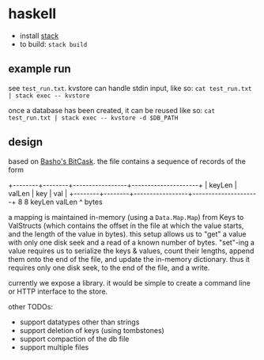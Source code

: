 # haskell

- install [stack](https://docs.haskellstack.org/en/stable/README/)
- to build: `stack build`

## example run

see `test_run.txt`. kvstore can handle stdin input, like so: `cat test_run.txt | stack exec -- kvstore`

once a database has been created, it can be reused like so:  `cat test_run.txt | stack exec -- kvstore -d $DB_PATH`

## design

based on [Basho's BitCask](http://basho.com/wp-content/uploads/2015/05/bitcask-intro.pdf). the file contains a sequence of records of the form

+--------+--------+-----------------+---------------------+
| keyLen | valLen | key             | val                 |
+--------+--------+-----------------+---------------------+
  8        8        keyLen            valLen
  ^ bytes

a mapping is maintained in-memory (using a `Data.Map.Map`) from Keys to ValStructs (which contains the offset in the file at which the value starts, and the length of the value in bytes). this setup allows us to "get" a value with only one disk seek and a read of a known number of bytes. "set"-ing a value requires us to serialize the keys & values, count their lengths, append them onto the end of the file, and update the in-memory dictionary. thus it requires only one disk seek, to the end of the file, and a write.

currently we expose a library. it would be simple to create a command line or HTTP interface to the store.

other TODOs:
- support datatypes other than strings
- support deletion of keys (using tombstones)
- support compaction of the db file
- support multiple files
